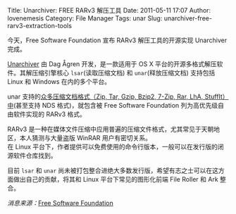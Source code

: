 Title: Unarchiver: FREE RARv3 解压工具
Date: 2011-05-11 17:07
Author: lovenemesis
Category: File Manager
Tags: unar
Slug: unarchiver-free-rarv3-extraction-tools

今天，Free Software Foundation 宣布 RARv3 解压工具的开源实现 Unarchiver
完成。

[Unarchiver](http://code.google.com/p/theunarchiver/) 由 Dag Ågren
开发，是一款适用于 OS X 平台的开源多格式解压软件。其解压缩引擎核心
`lsar`(读取压缩文档) 和 `unar`(释放压缩文档) 支持包括 Linux 和 Windows
在内的多个平台。

unar 支持的[众多压缩文档格式（Zip, Tar, Gzip, Bzip2, 7-Zip, Rar, LhA,
StuffIt）中](http://code.google.com/p/theunarchiver/wiki/SupportedFormats)(甚至支持
NDS 格式)，就包含被 Free Software Foundation 列为高优先级自由软件实现的
RARv3 格式。

RARv3
是一种在媒体文件压缩中应用普遍的压缩文件格式，尤其常见于天朝地区，本人猜测与大量盗版
WinRAR 用户有密切关系。  
在 Linux
平台下，作者提供可以免费使用的命令行版本，一般可以在发行版的闭源软件仓库找到。

目前 `lsar` 和 `unar`
尚未被打包整合进绝大多数发行版，希望有志之士可以在这方面做出自己的贡献，将其和
Linux 平台下常见的图形化前端 File Roller 和 Ark 整合。

*消息来源：*[Free Software
Foundation](http://www.fsf.org/blogs/licensing/free-rarv3-extraction)
